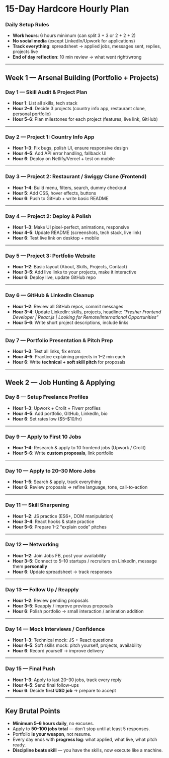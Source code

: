 # **15-Day Hardcore Hourly Plan**

### **Daily Setup Rules**

* **Work hours**: 6 hours minimum (can split 3 + 3 or 2 + 2 + 2)
* **No social media** (except LinkedIn/Upwork for applications)
* **Track everything**: spreadsheet → applied jobs, messages sent, replies, projects live
* **End of day reflection**: 10 min review → what went right/wrong

---

## **Week 1 — Arsenal Building (Portfolio + Projects)**

### **Day 1 — Skill Audit & Project Plan**

* **Hour 1**: List all skills, tech stack
* **Hour 2–4**: Decide 3 projects (country info app, restaurant clone, personal portfolio)
* **Hour 5–6**: Plan milestones for each project (features, live link, GitHub)

---

### **Day 2 — Project 1: Country Info App**

* **Hour 1–3**: Fix bugs, polish UI, ensure responsive design
* **Hour 4–5**: Add API error handling, fallback UI
* **Hour 6**: Deploy on Netlify/Vercel + test on mobile

---

### **Day 3 — Project 2: Restaurant / Swiggy Clone (Frontend)**

* **Hour 1–4**: Build menu, filters, search, dummy checkout
* **Hour 5**: Add CSS, hover effects, buttons
* **Hour 6**: Push to GitHub + write basic README

---

### **Day 4 — Project 2: Deploy & Polish**

* **Hour 1–3**: Make UI pixel-perfect, animations, responsive
* **Hour 4–5**: Update README (screenshots, tech stack, live link)
* **Hour 6**: Test live link on desktop + mobile

---

### **Day 5 — Project 3: Portfolio Website**

* **Hour 1–2**: Basic layout (About, Skills, Projects, Contact)
* **Hour 3–5**: Add live links to your projects, make it interactive
* **Hour 6**: Deploy live, update GitHub repo

---

### **Day 6 — GitHub & LinkedIn Cleanup**

* **Hour 1–2**: Review all GitHub repos, commit messages
* **Hour 3–4**: Update LinkedIn: skills, projects, headline: *“Fresher Frontend Developer | React.js | Looking for Remote/International Opportunities”*
* **Hour 5–6**: Write short project descriptions, include links

---

### **Day 7 — Portfolio Presentation & Pitch Prep**

* **Hour 1–3**: Test all links, fix errors
* **Hour 4–5**: Practice explaining projects in 1–2 min each
* **Hour 6**: Write **technical + soft skill pitch** for proposals

---

## **Week 2 — Job Hunting & Applying**

### **Day 8 — Setup Freelance Profiles**

* **Hour 1–3**: Upwork + Crolit + Fiverr profiles
* **Hour 4–5**: Add portfolio, GitHub, LinkedIn, bio
* **Hour 6**: Set rates low (\$5–\$10/hr)

---

### **Day 9 — Apply to First 10 Jobs**

* **Hour 1–4**: Research & apply to 10 frontend jobs (Upwork / Crolit)
* **Hour 5–6**: Write **custom proposals**, link portfolio

---

### **Day 10 — Apply to 20–30 More Jobs**

* **Hour 1–5**: Search & apply, track everything
* **Hour 6**: Review proposals → refine language, tone, call-to-action

---

### **Day 11 — Skill Sharpening**

* **Hour 1–2**: JS practice (ES6+, DOM manipulation)
* **Hour 3–4**: React hooks & state practice
* **Hour 5–6**: Prepare 1–2 “explain code” pitches

---

### **Day 12 — Networking**

* **Hour 1–2**: Join Jobs FB, post your availability
* **Hour 3–5**: Connect to 5–10 startups / recruiters on LinkedIn, message them **personally**
* **Hour 6**: Update spreadsheet → track responses

---

### **Day 13 — Follow Up / Reapply**

* **Hour 1–2**: Review pending proposals
* **Hour 3–5**: Reapply / improve previous proposals
* **Hour 6**: Polish portfolio → small interaction / animation addition

---

### **Day 14 — Mock Interviews / Confidence**

* **Hour 1–3**: Technical mock: JS + React questions
* **Hour 4–5**: Soft skills mock: pitch yourself, projects, availability
* **Hour 6**: Record yourself → improve delivery

---

### **Day 15 — Final Push**

* **Hour 1–3**: Apply to last 20–30 jobs, track every reply
* **Hour 4–5**: Send final follow-ups
* **Hour 6**: Decide **first USD job** → prepare to accept

---

## **Key Brutal Points**

* **Minimum 5–6 hours daily**, no excuses.
* Apply to **50–100 jobs total** — don’t stop until at least 5 responses.
* Portfolio **is your weapon**, not resume.
* Every day ends with **progress log**: what applied, what live, what pitch ready.
* **Discipline beats skill** — you have the skills, now execute like a machine.